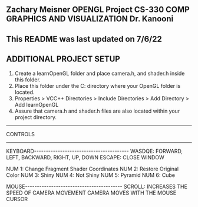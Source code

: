 Zachary Meisner OPENGL Project
CS-330 COMP GRAPHICS AND VISUALIZATION
Dr. Kanooni
--------------------------------------
This README was last updated on 7/6/22
--------------------------------------
ADDITIONAL PROJECT SETUP
-----
1. Create a learnOpenGL folder and place camera.h, and shader.h inside this folder.
2. Place this folder under the C: directory where your OpenGL folder is located.
3. Properties > VCC++ Directories > Include Directories > Add Directory > Add learnOpenGL
4. Assure that camera.h and shader.h files are also located within your project directory.
--------
CONTROLS
________
KEYBOARD----------------------------------------
WASDQE: FORWARD, LEFT, BACKWARD, RIGHT, UP, DOWN
ESCAPE: CLOSE WINDOW

NUM 1: Change Fragment Shader Coordinates
NUM 2: Restore Original Color
NUM 3: Shiny
NUM 4: Not Shiny
NUM 5: Pyramid
NUM 6: Cube

MOUSE-----------------------------------------
SCROLL: INCREASES THE SPEED OF CAMERA MOVEMENT
CAMERA MOVES WITH THE MOUSE CURSOR

